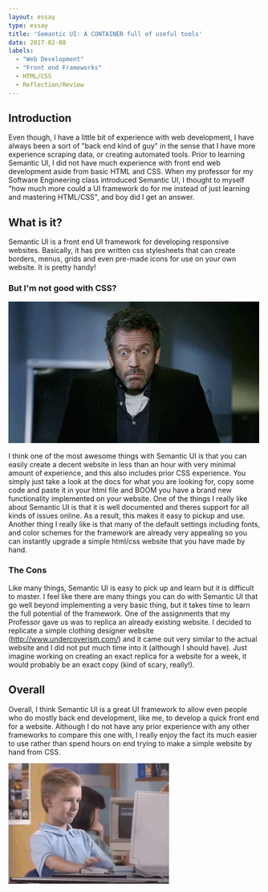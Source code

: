 ```yaml
---
layout: essay
type: essay
title: 'Semantic UI: A CONTAINER full of useful tools'
date: 2017-02-08
labels:
  - "Web Development"
  - "Front end Frameworks"
  - HTML/CSS
  - Reflection/Review
---
```


## Introduction
Even though, I have a little bit of experience with web development, I have always been a sort of "back end kind of guy" in the sense that I have more experience scraping data, or creating automated tools. Prior to learning Semantic UI, I did not have much experience with front end web development aside from basic HTML and CSS. When my professor for my Software Engineering class introduced Semantic UI, I thought to myself "how much more could a UI framework do for me instead of just learning and mastering HTML/CSS", and boy did I get an answer.


## What is it?
Semantic UI is a front end UI framework for developing responsive websites. Basically, it has pre written css stylesheets that can create borders, menus, grids and even pre-made icons for use on your own website. It is pretty handy!

### But I'm not good with CSS?
<img class="ui medium right spaced image" src="../images/idk.gif">

I think one of the most awesome things with Semantic UI is that you can easily create a decent website in less than an hour with very minimal amount of experience, and this also includes prior CSS experience. You simply just take a look at the docs for what you are looking for, copy some code and paste it in your html file and BOOM you have a brand new functionality implemented on your website. One of the things I really like about Semantic UI is that it is well documented and theres support for all kinds of issues online. As a result, this makes it easy to pickup and use. Another thing I really like is that many of the default settings including fonts, and color schemes for the framework are already very appealing so you can instantly upgrade a simple html/css website that you have made by hand.

### The Cons
Like many things, Semantic UI is easy to pick up and learn but it is difficult to master. I feel like there are many things you can do with Semantic UI that go well beyond implementing a very basic thing, but it takes time to learn the full potential of the framework. One of the assignments that my Professor gave us was to replica an already existing website. I decided to replicate a simple clothing designer website (http://www.undercoverism.com/) and it came out very similar to the actual website and I did not put much time into it (although I should have). Just imagine working on creating an exact replica for a website for a week, it would probably be an exact copy (kind of scary, really!).

## Overall
Overall, I think Semantic UI is a great UI framework to allow even people who do mostly back end development, like me, to develop a quick front end for a website. Although I do not have any prior experience with any other frameworks to compare this one with, I really enjoy the fact its much easier to use rather than spend hours on end trying to make a simple website by hand from CSS.

<img class="ui medium right spaced image" src="../images/thumbs-up.gif">
